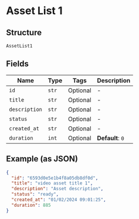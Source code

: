 
# Asset List 1

## Structure

`AssetList1`

## Fields

| Name | Type | Tags | Description |
|  --- | --- | --- | --- |
| `id` | `str` | Optional | - |
| `title` | `str` | Optional | - |
| `description` | `str` | Optional | - |
| `status` | `str` | Optional | - |
| `created_at` | `str` | Optional | - |
| `duration` | `int` | Optional | **Default**: `0` |

## Example (as JSON)

```json
{
  "id": "6593d0e5e1b4f8a05db8df0d",
  "title": "video asset title 1",
  "description": "Asset description",
  "status": "ready",
  "created_at": "01/02/2024 09:01:25",
  "duration": 885
}
```

